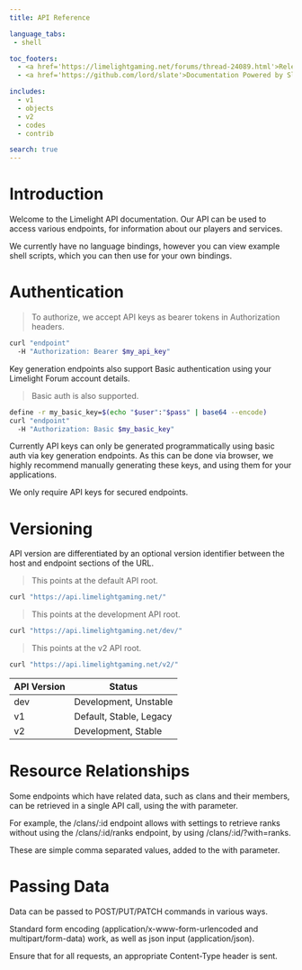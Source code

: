 ```yaml
---
title: API Reference

language_tabs:
 - shell

toc_footers:
  - <a href='https://limelightgaming.net/forums/thread-24089.html'>Release Thread</a>
  - <a href='https://github.com/lord/slate'>Documentation Powered by Slate</a>

includes:
  - v1
  - objects
  - v2
  - codes
  - contrib

search: true
---
```


# Introduction

Welcome to the Limelight API documentation.
Our API can be used to access various endpoints, for information about our players and services.

We currently have no language bindings, however you can view example shell scripts, which you can then use for your own bindings.

# Authentication

> To authorize, we accept API keys as bearer tokens in Authorization headers.

```bash
curl "endpoint"
  -H "Authorization: Bearer $my_api_key"
```

Key generation endpoints also support Basic authentication using your Limelight Forum account details.

> Basic auth is also supported.

```bash
define -r my_basic_key=$(echo "$user":"$pass" | base64 --encode)
curl "endpoint"
  -H "Authorization: Basic $my_basic_key"
```

Currently API keys can only be generated programmatically using basic auth via key generation endpoints. As this can be done via browser, we highly recommend manually generating these keys, and using them for your applications.

We only require API keys for secured endpoints.

# Versioning

API version are differentiated by an optional version identifier between the host and endpoint sections of the URL.

> This points at the default API root.

```bash
curl "https://api.limelightgaming.net/"
```

> This points at the development API root.

```bash
curl "https://api.limelightgaming.net/dev/"
```

> This points at the v2 API root.

```bash
curl "https://api.limelightgaming.net/v2/"
```

API Version | Status
--- | ---
dev | Development, Unstable
v1 | Default, Stable, Legacy
v2 | Development, Stable

# Resource Relationships

Some endpoints which have related data, such as clans and their members, can be retrieved in a single API call, using the with parameter.

For example, the /clans/:id endpoint allows with settings to retrieve ranks without using the /clans/:id/ranks endpoint, by using /clans/:id/?with=ranks.

These are simple comma separated values, added to the with parameter.

# Passing Data

Data can be passed to POST/PUT/PATCH commands in various ways.

Standard form encoding (application/x-www-form-urlencoded and multipart/form-data) work, as well as json input (application/json).

Ensure that for all requests, an appropriate Content-Type header is sent.